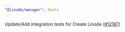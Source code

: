 ```yaml
---
"@linode/manager": Tests
---
```


Update/Add integration tests for Create Linode ([#12187](https://github.com/linode/manager/pull/12187))
